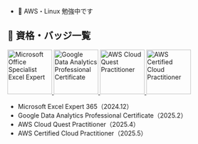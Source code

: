 - 👋 AWS・Linux 勉強中です

## 🏅 資格・バッジ一覧

<a href="https://www.credly.com/badges/675fe2a4-899b-45a5-a695-c51450d04ff4/public_url" target="_blank">
  <img src="https://github.com/user-attachments/assets/377158d2-9a4b-41ad-9c7c-14f5e636962a" alt="Microsoft Office Specialist Excel Expert" width="100">
</a>
<a href="https://www.credly.com/badges/90ca542c-f248-4188-80b3-84e19ddc628d/public_url" target="_blank">
  <img src="https://github.com/user-attachments/assets/6d5b28e0-0663-4c73-890d-ae853c78247c" alt="Google Data Analytics Professional Certificate" width="100">
</a>
<a href="https://www.credly.com/badges/34f9f6e4-1fd4-4615-807c-d19fae1cfdc6/public_url" target="_blank">
  <img src="https://github.com/user-attachments/assets/d6a4d620-28e8-41bd-b13e-8995e9954124" alt="AWS Cloud Quest Practitioner" width="100">
</a>
<a href="https://www.credly.com/badges/9189ac9f-a90c-40b7-98f3-0b2f6cae0632/public_url" target="_blank">
  <img src="https://github.com/user-attachments/assets/2ea31509-356e-4014-9ca0-605f28ae8b1a" alt="AWS Certified Cloud Practitioner" width="100">
</a>

- Microsoft Excel Expert 365（2024.12）  
- Google Data Analytics Professional Certificate（2025.2）  
- AWS Cloud Quest Practitioner（2025.4）  
- AWS Certified Cloud Practitioner（2025.5）

